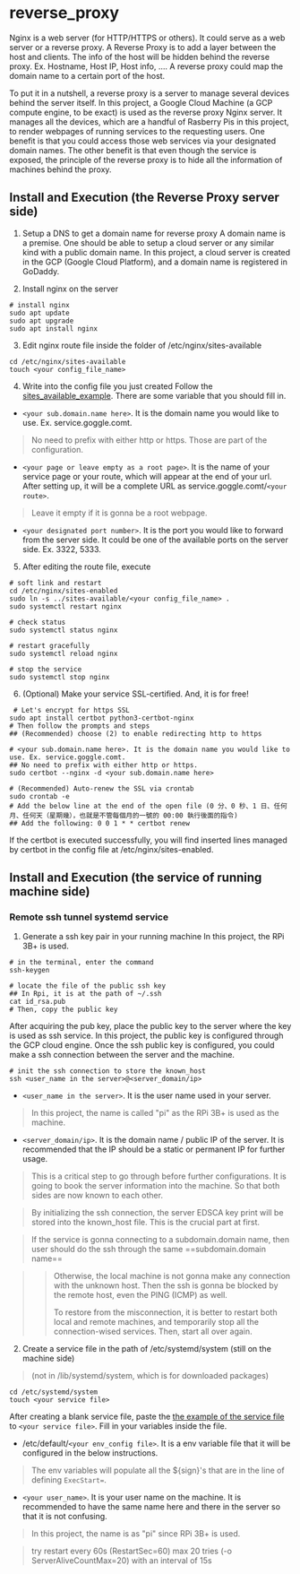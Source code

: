 # reverse_proxy
Nginx is a web server (for HTTP/HTTPS or others).
It could serve as a web server or a reverse proxy.
A Reverse Proxy is to add a layer between the host and clients. The info of the host will be hidden behind the reverse proxy. Ex. Hostname, Host IP, Host info, ….
A reverse proxy could map the domain name to a certain port of the host.

To put it in a nutshell, a reverse proxy is a server to manage several devices behind the server itself. 
In this project, a Google Cloud Machine (a GCP compute engine, to be exact) is used as the reverse proxy Nginx server. 
It manages all the devices, which are a handful of Rasberry Pis in this project, to render webpages of running services to the requesting users. 
One benefit is that you could access those web services via your designated domain names. 
The other benefit is that even though the service is exposed, the principle of the reverse proxy is to hide all the information of machines behind the proxy.

## Install and Execution (the Reverse Proxy server side)
1. Setup a DNS to get a domain name for reverse proxy
A domain name is a premise. One should be able to setup a cloud server or any similar kind with a public domain name. 
In this project, a cloud server is created in the GCP (Google Cloud Platform), and a domain name is registered in GoDaddy.

2. Install nginx on the server
```
# install nginx
sudo apt update
sudo apt upgrade
sudo apt install nginx
```

3. Edit nginx route file inside the folder of /etc/nginx/sites-available 
```
cd /etc/nginx/sites-available
touch <your config_file_name>
```

4. Write into the config file you just created
Follow the [sites_available_example](https://github.com/PeterTsungYu/reverse_proxy/blob/main/sites_available_example.txt).
There are some variable that you should fill in.
- `<your sub.domain.name here>`. It is the domain name you would like to use. Ex. service.goggle.comt.
> No need to prefix with either http or https. Those are part of the configuration.
- `<your page or leave empty as a root page>`. It is the name of your service page or your route, which will appear at the end of your url. After setting up, it will be a complete URL as service.goggle.comt/`<your route>`.
> Leave it empty if it is gonna be a root webpage.
- `<your designated port number>`. It is the port you would like to forward from the server side. It could be one of the available ports on the server side. Ex. 3322, 5333.

5. After editing the route file, execute
```
# soft link and restart
cd /etc/nginx/sites-enabled
sudo ln -s ../sites-available/<your config_file_name> .
sudo systemctl restart nginx

# check status
sudo systemctl status nginx 

# restart gracefully
sudo systemctl reload nginx

# stop the service 
sudo systemctl stop nginx
```

6. (Optional) Make your service SSL-certified. And, it is for free!
```
 # Let's encrypt for https SSL
sudo apt install certbot python3-certbot-nginx
# Then follow the prompts and steps
## (Recommended) choose (2) to enable redirecting http to https

# <your sub.domain.name here>. It is the domain name you would like to use. Ex. service.goggle.comt.
## No need to prefix with either http or https.
sudo certbot --nginx -d <your sub.domain.name here>

# (Recommended) Auto-renew the SSL via crontab
sudo crontab -e 
# Add the below line at the end of the open file (0 分、0 秒、1 日、任何月、任何天（星期幾），也就是不管每個月的一號的 00:00 執行後面的指令)
## Add the following: 0 0 1 * * certbot renew
```
If the certbot is executed successfully, you will find inserted lines managed by certbot in the config file at /etc/nginx/sites-enabled.

## Install and Execution (the service of running machine side)
### Remote ssh tunnel systemd service
1. Generate a ssh key pair in your running machine
In this project, the RPi 3B+ is used.
```
# in the terminal, enter the command
ssh-keygen

# locate the file of the public ssh key  
## In Rpi, it is at the path of ~/.ssh
cat id_rsa.pub
# Then, copy the public key
```

After acquiring the pub key, place the public key to the server where the key is used as ssh service.
In this project, the public key is configured through the GCP cloud engine.
Once the ssh public key is configured, you could make a ssh connection between the server and the machine.

```
# init the ssh connection to store the known_host
ssh <user_name in the server>@<server_domain/ip>
```
- `<user_name in the server>`. It is the user name used in your server.
> In this project, the name is called "pi" as the RPi 3B+ is used as the machine.
- `<server_domain/ip>`. It is the domain name / public IP of the server. It is recommended that the IP should be a static or permanent IP for further usage. 
> This is a critical step to go through before further configurations. It is going to book the server information into the machine. So that both sides are now known to each other.

> By initializing the ssh connection, the server EDSCA key print will be stored into the known_host file.
This is the crucial part at first. 

> If the service is gonna connecting to a subdomain.domain name, then user should do the ssh through the same ==subdomain.domain name==

>> Otherwise, the local machine is not gonna make any connection with the unknown host. Then the ssh is gonna be blocked by the remote host, even the PING (ICMP) as well. 
>> 
>> To restore from the misconnection, it is better to restart both local and remote machines, and temporarily stop all the connection-wised services. Then, start all over again.

2. Create a service file in the path of /etc/systemd/system (still on the machine side)
> (not in /lib/systemd/system, which is for downloaded packages) 
```
cd /etc/systemd/system
touch <your service file>
```
After creating a blank service file, paste the [the example of the service file](https://github.com/PeterTsungYu/reverse_proxy/blob/main/destination_ssh_remote_example.txt) to `<your service file>`.
Fill in your variables inside the file.
- /etc/default/`<your env_config file>`. It is a env variable file that it will be configured in the below instructions.
> The env variables will populate all the ${sign}'s that are in the line of defining `ExecStart=`. 
- `<your user_name>`. It is your user name on the machine. It is recommended to have the same name here and there in the server so that it is not confusing.
> In this project, the name is as "pi" since RPi 3B+ is used.

> try restart every 60s (RestartSec=60)
max 20 tries (-o ServerAliveCountMax=20) with an interval of 15s


